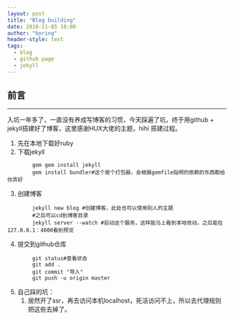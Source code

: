 ```yaml
---
layout: post
title: "Blog building"
date: 2018-11-05 18:00
author: "boring"
header-style: text
tags:
  - blog
  - github page
  - jekyll
---
```


## 前言
---
入坑一年多了，一直没有养成写博客的习惯，今天踩遍了坑，终于用github + jekyll搭建好了博客，这里感谢HUX大佬的主题，hihi
搭建过程。  
1. 先在本地下载好ruby  
2. 下载jekyll   
```
        gem gem install jekyll
        gem install bundler#这个是个打包器，会根据gemfile指明的依赖的东西都给你弄好
```
3. 创建博客  
```
        jekyll new blog #创建博客，此处也可以使用别人的主题
        #之后可以cd到博客目录
        jekyll server --watch #启动这个服务，这样能马上看到本地改动，之后能在127.0.0.1：4000看到预览

```
4. 提交到github仓库
```
        git status#查看状态
        git add .
        git commit "导入"
        git push -u origin master
```

   
5. 自己踩的坑： 
    1. 居然开了ssr，再去访问本机localhost，死活访问不上，所以去代理规则把这些去掉了。  